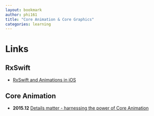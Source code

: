 ```yaml
---
layout: bookmark
author: phi161
title: "Core Animation & Core Graphics"
categories: learning
---
```


# Links

## RxSwift

* [RxSwift and Animations in iOS](https://www.toptal.com/ios/rxswift-animations-ios)


## Core Animation

* **2015.12** [Details matter - harnessing the power of Core Animation](http://merowing.info/2015/12/details-matter---harnessing-the-power-of-coreanimation/)
